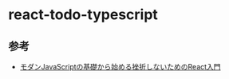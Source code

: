 # react-todo-typescript

## 参考

- [モダンJavaScriptの基礎から始める挫折しないためのReact入門](https://www.udemy.com/course/modern_javascipt_react_beginner/)
